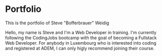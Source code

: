 # Portfolio
This is the portfolio of Steve "Bofferbrauer" Weidig

Hello, my name is Steve and I'm a Web Developer in training. I'm currently following the CodingJobs bootcamp with the goal of becoming a Fullstack Web Developer. For anybody in Luxembourg who is interested into coding and registered at ADEM, I can only higly recommend joining their course.
